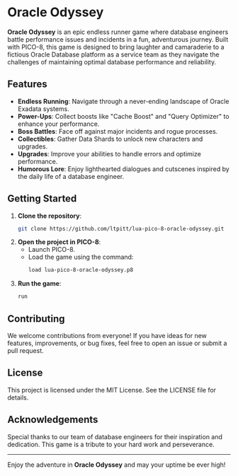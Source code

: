 # Oracle Odyssey

**Oracle Odyssey** is an epic endless runner game where database engineers battle performance issues and incidents in a fun, adventurous journey. Built with PICO-8, this game is designed to bring laughter and camaraderie to a fictious Oracle Database platform as a service team as they navigate the challenges of maintaining optimal database performance and reliability.

## Features

- **Endless Running**: Navigate through a never-ending landscape of Oracle Exadata systems.
- **Power-Ups**: Collect boosts like "Cache Boost" and "Query Optimizer" to enhance your performance.
- **Boss Battles**: Face off against major incidents and rogue processes.
- **Collectibles**: Gather Data Shards to unlock new characters and upgrades.
- **Upgrades**: Improve your abilities to handle errors and optimize performance.
- **Humorous Lore**: Enjoy lighthearted dialogues and cutscenes inspired by the daily life of a database engineer.

## Getting Started

1. **Clone the repository**:
    ```bash
    git clone https://github.com/ltpitt/lua-pico-8-oracle-odyssey.git
    ```
2. **Open the project in PICO-8**:
    - Launch PICO-8.
    - Load the game using the command:
      ```bash
      load lua-pico-8-oracle-odyssey.p8
      ```
3. **Run the game**:
    ```bash
    run
    ```

## Contributing

We welcome contributions from everyone! If you have ideas for new features, improvements, or bug fixes, feel free to open an issue or submit a pull request.

## License

This project is licensed under the MIT License. See the LICENSE file for details.

## Acknowledgements

Special thanks to our team of database engineers for their inspiration and dedication. This game is a tribute to your hard work and perseverance.

---

Enjoy the adventure in **Oracle Odyssey** and may your uptime be ever high!
